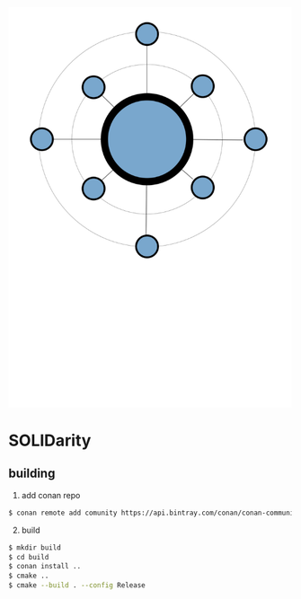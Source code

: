 ![logo](artwork/logo.svg)
# SOLIDarity

## building
1. add conan repo
```sh
$ conan remote add comunity https://api.bintray.com/conan/conan-community/conan 
```
2. build
```sh
$ mkdir build
$ cd build
$ conan install ..
$ cmake ..
$ cmake --build . --config Release 
```


